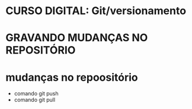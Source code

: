 # CURSO DIGITAL: Git/versionamento

# GRAVANDO MUDANÇAS NO REPOSITÓRIO

# mudanças no repoositório

* comando git push
* comando git pull



